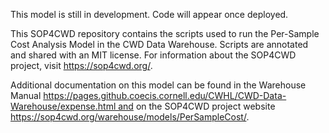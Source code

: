 This model is still in development. Code will appear once deployed.

This SOP4CWD repository contains the scripts used to run the Per-Sample Cost Analysis Model in the CWD Data Warehouse. Scripts are annotated and shared with an MIT license. For information about the SOP4CWD project, visit https://sop4cwd.org/.

Additional documentation on this model can be found in the Warehouse Manual https://pages.github.coecis.cornell.edu/CWHL/CWD-Data-Warehouse/expense.html and on the SOP4CWD project website https://sop4cwd.org/warehouse/models/PerSampleCost/.
